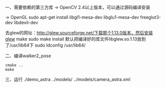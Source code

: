 
一、需要依赖的第三方库
   -> OpenCV 
   	2.4以上版本，可以通过源码编译安装
    
   -> OpenGL
   	sudo apt-get install libgl1-mesa-dev libglu1-mesa-dev freeglut3-dev libdevil-dev
   
   去glew的网址：http://glew.sourceforge.net/下载那个1.13.0版本，然后安装glew
   make 
   sudo make install
   默认把编译好的库文件libglew.so.1.13放到了/usr/lib64下
   sudo ldconfig /usr/lib64/
   
   
二、编译walker2_pose

	cmake ..
	make
	
	
三、运行
	./demo_astra ../models/ ../models/camera_astra.xml 
	 
   
   
   
